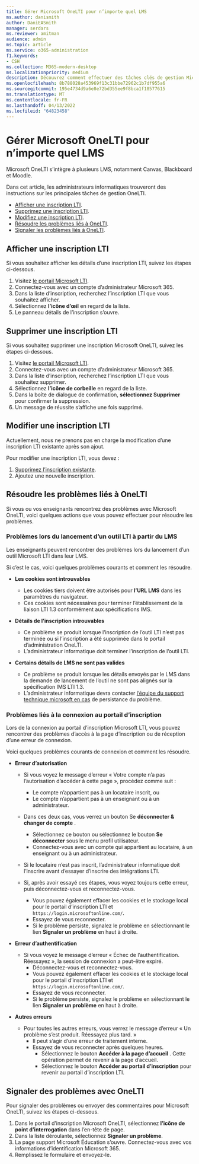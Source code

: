 ```yaml
---
title: Gérer Microsoft OneLTI pour n’importe quel LMS
ms.author: danismith
author: DaniEASmith
manager: serdars
ms.reviewer: amitman
audience: admin
ms.topic: article
ms.service: o365-administration
f1.keywords:
- CSH
ms.collection: M365-modern-desktop
ms.localizationpriority: medium
description: Découvrez comment effectuer des tâches clés de gestion Microsoft OneLTI, notamment l’affichage, la suppression, la modification et la résolution des problèmes.
ms.openlocfilehash: 8b788028a453969f13c31bbe72962c1b7df955a6
ms.sourcegitcommit: 195e4734d9a6e8e72bd355ee9f8bca1f18577615
ms.translationtype: MT
ms.contentlocale: fr-FR
ms.lasthandoff: 04/13/2022
ms.locfileid: "64823458"
---
```

# <a name="manage-microsoft-onelti-for-any-lms"></a>Gérer Microsoft OneLTI pour n’importe quel LMS

Microsoft OneLTI s’intègre à plusieurs LMS, notamment Canvas, Blackboard et Moodle.

Dans cet article, les administrateurs informatiques trouveront des instructions sur les principales tâches de gestion OneLTI.

- [Afficher une inscription LTI](#view-an-lti-registration).
- [Supprimez une inscription LTI](#delete-an-lti-registration).
- [Modifiez une inscription LTI](#edit-an-lti-registration).
- [Résoudre les problèmes liés à OneLTI](#troubleshoot-issues-with-onelti).
- [Signaler les problèmes liés à OneLTI](#report-problems-with-onelti).

## <a name="view-an-lti-registration"></a>Afficher une inscription LTI

Si vous souhaitez afficher les détails d’une inscription LTI, suivez les étapes ci-dessous.

1. Visitez [le portail Microsoft LTI](https://lti.microsoft.com/).
2. Connectez-vous avec un compte d’administrateur Microsoft 365.
3. Dans la liste d’inscription, recherchez l’inscription LTI que vous souhaitez afficher.
4. Sélectionnez **l’icône d’œil** en regard de la liste.
5. Le panneau détails de l’inscription s’ouvre.

## <a name="delete-an-lti-registration"></a>Supprimer une inscription LTI

Si vous souhaitez supprimer une inscription Microsoft OneLTI, suivez les étapes ci-dessous.

1. Visitez [le portail Microsoft LTI](https://lti.microsoft.com/).
2. Connectez-vous avec un compte d’administrateur Microsoft 365.
3. Dans la liste d’inscription, recherchez l’inscription LTI que vous souhaitez supprimer.
4. Sélectionnez **l’icône de corbeille** en regard de la liste.
5. Dans la boîte de dialogue de confirmation, **sélectionnez Supprimer** pour confirmer la suppression.
6. Un message de réussite s’affiche une fois supprimé.

## <a name="edit-an-lti-registration"></a>Modifier une inscription LTI

Actuellement, nous ne prenons pas en charge la modification d’une inscription LTI existante après son ajout.

Pour modifier une inscription LTI, vous devez :

1. [Supprimez l’inscription existante](#delete-an-lti-registration).
2. Ajoutez une nouvelle inscription.

## <a name="troubleshoot-issues-with-onelti"></a>Résoudre les problèmes liés à OneLTI

Si vous ou vos enseignants rencontrez des problèmes avec Microsoft OneLTI, voici quelques actions que vous pouvez effectuer pour résoudre les problèmes.

### <a name="issues-while-launching-an-lti-tool-from-the-lms"></a>Problèmes lors du lancement d’un outil LTI à partir du LMS

Les enseignants peuvent rencontrer des problèmes lors du lancement d’un outil Microsoft LTI dans leur LMS.

Si c’est le cas, voici quelques problèmes courants et comment les résoudre.

- **Les cookies sont introuvables**
  - Les cookies tiers doivent être autorisés pour **l’URL LMS** dans les paramètres du navigateur.
  - Ces cookies sont nécessaires pour terminer l’établissement de la liaison LTI 1.3 conformément aux spécifications IMS.

- **Détails de l’inscription introuvables**
  - Ce problème se produit lorsque l’inscription de l’outil LTI n’est pas terminée ou si l’inscription a été supprimée dans le portail d’administration OneLTI.
  - L’administrateur informatique doit terminer l’inscription de l’outil LTI.

- **Certains détails de LMS ne sont pas valides**
  - Ce problème se produit lorsque les détails envoyés par le LMS dans la demande de lancement de l’outil ne sont pas alignés sur la spécification IMS LTI 1.3.
  - L’administrateur informatique devra contacter [l’équipe du support technique microsoft en cas](https://edusupport.microsoft.com/support?product_id=lti_apps&platform_id=web) de persistance du problème.

### <a name="issues-with-signing-in-to-the-registration-portal"></a>Problèmes liés à la connexion au portail d’inscription

Lors de la connexion au portail d’inscription Microsoft LTI, vous pouvez rencontrer des problèmes d’accès à la page d’inscription ou de réception d’une erreur de connexion.

Voici quelques problèmes courants de connexion et comment les résoudre.

- **Erreur d’autorisation**
  - Si vous voyez le message d’erreur « Votre compte n’a pas l’autorisation d’accéder à cette page », procédez comme suit :
    - Le compte n’appartient pas à un locataire inscrit, ou
    - Le compte n’appartient pas à un enseignant ou à un administrateur.

  - Dans ces deux cas, vous verrez un bouton Se **déconnecter & changer de compte** .
    - Sélectionnez ce bouton ou sélectionnez le bouton **Se déconnecter** sous le menu profil utilisateur.
    - Connectez-vous avec un compte qui appartient au locataire, à un enseignant ou à un administrateur.

  - Si le locataire n’est pas inscrit, l’administrateur informatique doit l’inscrire avant d’essayer d’inscrire des intégrations LTI.

  - Si, après avoir essayé ces étapes, vous voyez toujours cette erreur, puis déconnectez-vous et reconnectez-vous.
    - Vous pouvez également effacer les cookies et le stockage local pour le portail d’inscription LTI et `https://login.microsoftonline.com/`.
    - Essayez de vous reconnecter.
    - Si le problème persiste, signalez le problème en sélectionnant le lien **Signaler un problème** en haut à droite.

- **Erreur d’authentification**
  - Si vous voyez le message d’erreur « Échec de l’authentification. Réessayez », la session de connexion a peut-être expiré.
    - Déconnectez-vous et reconnectez-vous.
    - Vous pouvez également effacer les cookies et le stockage local pour le portail d’inscription LTI et `https://login.microsoftonline.com/`.
    - Essayez de vous reconnecter.
    - Si le problème persiste, signalez le problème en sélectionnant le lien **Signaler un problème** en haut à droite.

- **Autres erreurs**
  - Pour toutes les autres erreurs, vous verrez le message d’erreur « Un problème s’est produit. Réessayez plus tard. »
    - Il peut s’agir d’une erreur de traitement interne.
    - Essayez de vous reconnecter après quelques heures.
      - Sélectionnez le bouton **Accéder à la page d’accueil** . Cette opération permet de revenir à la page d’accueil.
      - Sélectionnez le bouton **Accéder au portail d’inscription** pour revenir au portail d’inscription LTI.

## <a name="report-problems-with-onelti"></a>Signaler des problèmes avec OneLTI

Pour signaler des problèmes ou envoyer des commentaires pour Microsoft OneLTI, suivez les étapes ci-dessous.

1. Dans le portail d’inscription Microsoft OneLTI, sélectionnez **l’icône de point d’interrogation** dans l’en-tête de page.
2. Dans la liste déroulante, sélectionnez **Signaler un problème**.
3. La page support Microsoft Éducation s’ouvre. Connectez-vous avec vos informations d’identification Microsoft 365.
4. Remplissez le formulaire et envoyez-le.
